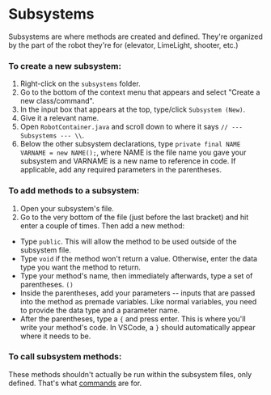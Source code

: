 # Subsystems

Subsystems are where methods are created and defined. They're organized by the part of the robot they're for (elevator, LimeLight, shooter, etc.)

### To create a new subsystem:
1. Right-click on the `subsystems` folder.
2. Go to the bottom of the context menu that appears and select "Create a new class/command".
3. In the input box that appears at the top, type/click `Subsystem (New)`.
4. Give it a relevant name.
5. Open `RobotContainer.java` and scroll down to where it says `// --- Subsystems --- \\`.
6. Below the other subsystem declarations, type `private final NAME VARNAME = new NAME();`, where NAME is the file name you gave your subsystem and VARNAME is a new name to reference in code. If applicable, add any required parameters in the parentheses.

### To add methods to a subsystem:
1. Open your subsystem's file.
2. Go to the very bottom of the file (just before the last bracket) and hit enter a couple of times. Then add a new method:
* Type `public`. This will allow the method to be used outside of the subsystem file.
* Type `void` if the method won't return a value. Otherwise, enter the data type you want the method to return.
* Type your method's name, then immediately afterwards, type a set of parentheses. `()`
* Inside the parentheses, add your parameters -- inputs that are passed into the method as premade variables. Like normal variables, you need to provide the data type and a parameter name.
* After the parentheses, type a `{` and press enter. This is where you'll write your method's code. In VSCode, a `}` should automatically appear where it needs to be.

### To call subsystem methods:
These methods shouldn't actually be run within the subsystem files, only defined. That's what [commands](/programming/getting-started/Commands) are for.